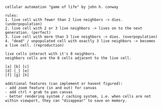     cellular automation "game of life" by john h. conway

    rules: 
    1. live cell with fewer than 2 live neighbors -> dies. (underpopulation)
    2. live cell with 2 or 3 live neighbors -> lives on to the next generation. (perfect)
    3. live cell with more than 3 live neighbors -> dies. (overpopulation)
    4. "dead" / unpopulated cell with exactly 3 live neighbors -> becomes a live cell. (reproduction)

    live cells interact with it's 8 neighbors. 
    neighbors cells are the 8 cells adjacent to the live cell.

    [a] [b] [c]
    [d] [_] [e]
    [f] [g] [h]

    additional features (can implement or havent figured):
    - add zoom feature (in and out) for canvas
    - add ctrl + grab to pan canvas
    - better rendering system / caching system, i.e. when cells are not within viewport, they can "disappear" to save on memory.
